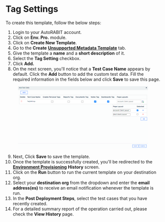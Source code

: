 # Tag Settings

To create this template, follow the below steps:

1. Login to your AutoRABIT account.
2. Click on **Env. Pro.** module.
3. Click on **Create New Template**.
4. Go to the **Create** [**Unsupported Metadata Template**](../../../../arm/arm-features/environment-provisioning/unsupported-metadata-templates/) tab.
5. Give the template a **name** and a **short description** of it.
6. Select the **Tag Setting** checkbox.
7. Click **Add.**
8. On the next screen, you'll notice that a **Test Case Name** appears by default. Click the **Add** button to add the custom test data. Fill the required information in the fields below and click **Save** to save this page.

<figure><img src="../../../../../.gitbook/assets/image (54) (1).png" alt="" width="563"><figcaption></figcaption></figure>

9. Next, Click **Save** to save the template.
10. Once the template is successfully created, you'll be redirected to the [**Environment Provisioning**](https://knowledgebase.autorabit.com/docs/environment-provisioning) **History** screen.
11. Click on the **Run** button to run the current template on your destination org.
12. Select your **destination org** from the dropdown and enter the **email address(es)** to receive an email notification whenever the template is run.
13. In the **Post Deployment Steps**, select the test cases that you have recently created.&#x20;
14. For a detailed summary report of the operation carried out, please check the **View History** page.

